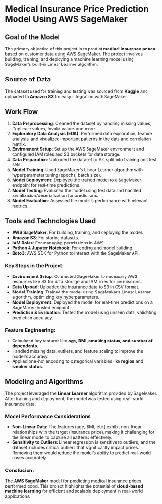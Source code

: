 # **Medical Insurance Price Prediction Model Using AWS SageMaker**

## **Goal of the Model**

The primary objective of this project is to predict **medical insurance prices** based on customer data using AWS SageMaker. The project involves building, training, and deploying a machine learning model using SageMaker's built-in Linear Learner algorithm.

## **Source of Data**

The dataset used for training and testing was sourced from **Kaggle** and uploaded to **Amazon S3** for easy integration with SageMaker.

## **Work Flow**

1. **Data Preprocessing**: Cleaned the dataset by handling missing values, Duplicate values, Invalid values and more.
2. **Exploratory Data Analysis (EDA)**: Performed data exploration, feature analysis, and visualized important patterns in the data and correlaiton matrix.
3. **Environment Setup**: Set up the AWS SageMaker environment and configured IAM roles and S3 buckets for data storage.
4. **Data Preparation**: Uploaded the dataset to S3, split into training and test sets.
5. **Model Training**: Used SageMaker’s Linear Learner algorithm with hyperparameter tuning (epochs, batch size).
6. **Model Deployment**: Deployed the trained model to a SageMaker endpoint for real-time predictions.
7. **Model Testing**: Evaluated the model using test data and handled serialization/deserialization for predictions.
8. **Model Evaluation**: Assessed the model’s performance with relevant metrics.

## **Tools and Technologies Used**

- **AWS SageMaker**: For building, training, and deploying the model.
- **Amazon S3**: For storing datasets.
- **IAM Roles**: For managing permissions in AWS.
- **Python & Jupyter Notebook**: For coding and model building.
- **Boto3**: AWS SDK for Python to interact with the SageMaker API.

### **Key Steps in the Project**:

- **Environment Setup**: Connected SageMaker to necessary AWS resources like S3 for data storage and IAM roles for permissions.
- **Data Upload**: Uploaded the insurance data to S3 in CSV format.
- **Model Training**: Trained the model using SageMaker’s Linear Learner algorithm, optimizing key hyperparameters.
- **Model Deployment**: Deployed the model for real-time predictions on a SageMaker-hosted endpoint.
- **Prediction & Evaluation**: Tested the model using unseen data, validating prediction accuracy.

### **Feature Engineering**:

- Calculated key features like **age, BMI, smoking status, and number of dependents**.
- Handled missing data, outliers, and feature scaling to improve the model's accuracy.
- Applied one-hot encoding to categorical variables like **region** and **smoker status**.

## **Modeling and Algorithms**

The project leveraged the **Linear Learner** algorithm provided by SageMaker. After training and deployment, the model was tested using real-world insurance data.

### **Model Performance Considerations**

- **Non-Linear Data**: The features (age, BMI, etc.) exhibit non-linear relationships with the target (insurance price), making it challenging for the linear model to capture all patterns effectively.
- **Sensitivity to Outliers**: Linear regression is sensitive to outliers, and the dataset includes critical outliers that significantly impact prices. Removing them would reduce the model’s ability to predict real-world cases accurately.

### **Conclusion:**

The **AWS SageMaker** model for predicting medical insurance prices performed good. This project highlights the potential of **cloud-based machine learning** for efficient and scalable deployment in real-world applications.




    

